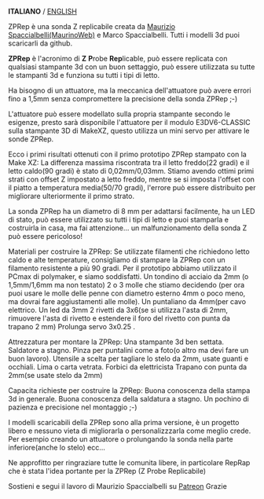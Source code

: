 **ITALIANO** / [ENGLISH](README.md)

ZPRep è una sonda Z replicabile creata da [Maurizio Spaccialbelli(MaurinoWeb)](https://www.patreon.com/mauriziospaccialbelli) e Marco Spaccialbelli. Tutti i modelli 3d puoi scaricarli da github.

**ZPRep** è l'acronimo di **Z** **P**robe **Rep**licable, può essere replicata con qualsiasi stampante 3d con un buon settaggio, può essere utilizzata su tutte le stampanti 3d e funziona su tutti i tipi di letto.

Ha bisogno di un attuatore, ma la meccanica dell'attuatore può avere errori fino a 1,5mm senza compromettere la precisione della sonda ZPRep ;-)

L'attuatore può essere modellato sulla propria stampante secondo le esigenze, presto sarà disponibile l'attuatore per il modulo E3DV6-CLASSIC sulla stampante 3D di MakeXZ, questo utilizza un mini servo per attivare le sonde ZPRep.

Ecco i primi risultati ottenuti con il primo prototipo ZPRep stampato con la Make XZ:
La differenza massima riscontrata tra il letto freddo(22 gradi) e il letto caldo(90 gradi) è stato di 0,02mm/0,03mm. Stiamo avendo ottimi primi strati con offset Z impostato a letto freddo, mentre se si imposta l'offset con il piatto a temperatura media(50/70 gradi), l'errore può essere distribuito per migliorare ulteriormente il primo strato.

La sonda ZPRep ha un diametro di 8 mm per adattarsi facilmente, ha un LED di stato, può essere utilizzato su tutti i tipi di letto e puoi stamparla e costruirla in casa, ma fai attenzione... un malfunzionamento della sonda Z può essere pericoloso!

Materiali per costruire la ZPRep:
Se utilizzate filamenti che richiedono letto caldo e alte temperature, consigliamo di stampare la ZPRep con un filamento resistente a più 90 gradi. Per il prototipo abbiamo utilizzato il PCmax di polymaker, e siamo soddisfatti.
Un tondino di acciaio da 2mm (o 1,5mm/1,6mm ma non testato)
2 o 3 molle che stiamo decidendo (per ora puoi usare le molle delle penne con diametro esterno 4mm o poco meno, ma dovrai fare aggiustamenti alle molle).
Un puntaliano da 4mm(per cavo elettrico.
Un led da 3mm
2 rivetti da 3x6(se si utilizza l'asta di 2mm, rimuovere l'asta di rivetto e estendere il foro del rivetto con punta da trapano 2 mm) Prolunga servo 3x0.25 .

Attrezzatura per montare la ZPRep:
Una stampante 3d ben settata.
Saldatore a stagno.
Pinza per puntalini come a foto(o altro ma devi fare un buon lavoro).
Utensile a scelta per tagliare lo stelo da 2mm, usate guanti e occhiali.
Lima o carta vetrata.
Forbici da elettricista
Trapano con punta da 2mm(se usate stelo da 2mm)

Capacita richieste per costruire la ZPRep:
Buona conoscenza della stampa 3d in generale.
Buona conoscenza della saldatura a stagno.
Un pochino di pazienza e precisione nel montaggio ;-)

I modelli scaricabili della ZPRep sono alla prima versione, è un progetto libero e nessuno vieta di migliorarla o personalizzzarla come meglio crede. Per esempio creando un attuatore o prolungando la sonda nella parte inferiore(anche lo stelo) ecc...

Ne approfitto per ringraziare tutte le comunita libere, in particolare RepRap che è stata l'idea portante per la ZPRep (Z Probe Replicabile)

Sostieni e segui il lavoro di Maurizio Spaccialbelli su [Patreon](https://www.patreon.com/mauriziospaccialbelli)
Grazie
